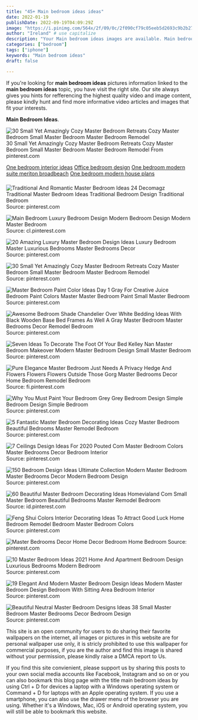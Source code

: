 ```yaml
---
title: "45+ Main bedroom ideas ideas"
date: 2022-01-19
publishDate: 2022-09-19T04:09:29Z
image: "https://i.pinimg.com/564x/2f/09/0c/2f090cf79c05eeb5d2693c9b2b27381c.jpg"
author: "Ireland" # use capitalize
description: "Your Main bedroom ideas images are available. Main bedroom ideas are a topic that is being searched for and liked by netizens now. You can Find and Download the Main bedroom ideas files here. Get all royalty-free photos."
categories: ["bedroom"]
tags: ["iphone"]
keywords: "Main bedroom ideas"
draft: false

---
```


If you're looking for **main bedroom ideas** pictures information linked to the **main bedroom ideas** topic, you have visit the right  site.  Our site always  gives you  hints  for refferencing  the highest  quality video and image  content, please kindly hunt and find more informative video articles and images  that fit your interests.

**Main Bedroom Ideas**. 

![30 Small Yet Amazingly Cozy Master Bedroom Retreats Cozy Master Bedroom Small Master Bedroom Master Bedroom Remodel](https://i.pinimg.com/originals/2a/76/67/2a7667a3a74478be46e19df6d4b90071.jpg "30 Small Yet Amazingly Cozy Master Bedroom Retreats Cozy Master Bedroom Small Master Bedroom Master Bedroom Remodel")
30 Small Yet Amazingly Cozy Master Bedroom Retreats Cozy Master Bedroom Small Master Bedroom Master Bedroom Remodel From pinterest.com

[One bedroom interior ideas](/one-bedroom-interior-ideas/)
[Office bedroom design](/office-bedroom-design/)
[One bedroom modern suite meriton broadbeach](/one-bedroom-modern-suite-meriton-broadbeach/)
[One bedroom modern house plans](/one-bedroom-modern-house-plans/)



### 

 


![Traditional And Romantic Master Bedroom Ideas 24 Decomagz Traditional Master Bedroom Ideas Traditional Bedroom Design Traditional Bedroom](https://i.pinimg.com/originals/5a/df/52/5adf52d97e0cc517aa67389c8575f2f7.jpg "Traditional And Romantic Master Bedroom Ideas 24 Decomagz Traditional Master Bedroom Ideas Traditional Bedroom Design Traditional Bedroom")
Source: pinterest.com

 

![Main Bedroom Luxury Bedroom Design Modern Bedroom Design Modern Master Bedroom](https://i.pinimg.com/originals/1a/64/2c/1a642ca22a015e18a9611daf40944e6e.jpg "Main Bedroom Luxury Bedroom Design Modern Bedroom Design Modern Master Bedroom")
Source: cl.pinterest.com

 

![20 Amazing Luxury Master Bedroom Design Ideas Luxury Bedroom Master Luxurious Bedrooms Master Bedrooms Decor](https://i.pinimg.com/originals/8c/e4/f2/8ce4f2367481e366cdfa699fd57f9dac.jpg "20 Amazing Luxury Master Bedroom Design Ideas Luxury Bedroom Master Luxurious Bedrooms Master Bedrooms Decor")
Source: pinterest.com

 

![30 Small Yet Amazingly Cozy Master Bedroom Retreats Cozy Master Bedroom Small Master Bedroom Master Bedroom Remodel](https://i.pinimg.com/originals/2a/76/67/2a7667a3a74478be46e19df6d4b90071.jpg "30 Small Yet Amazingly Cozy Master Bedroom Retreats Cozy Master Bedroom Small Master Bedroom Master Bedroom Remodel")
Source: pinterest.com

 

![Master Bedroom Paint Color Ideas Day 1 Gray For Creative Juice Bedroom Paint Colors Master Master Bedroom Paint Small Master Bedroom](https://i.pinimg.com/originals/8d/e4/a4/8de4a4f9516a87dec1a97e5501faadac.jpg "Master Bedroom Paint Color Ideas Day 1 Gray For Creative Juice Bedroom Paint Colors Master Master Bedroom Paint Small Master Bedroom")
Source: pinterest.com

 

![Awesome Bedroom Shade Chandelier Over White Bedding Ideas With Black Wooden Base Bed Frames As Well A Gray Master Bedroom Master Bedrooms Decor Remodel Bedroom](https://i.pinimg.com/736x/00/da/49/00da4934ed0837b85b4189154431e6ba--master-bedroom-design-master-bedrooms.jpg "Awesome Bedroom Shade Chandelier Over White Bedding Ideas With Black Wooden Base Bed Frames As Well A Gray Master Bedroom Master Bedrooms Decor Remodel Bedroom")
Source: pinterest.com

 

![Seven Ideas To Decorate The Foot Of Your Bed Kelley Nan Master Bedroom Makeover Modern Master Bedroom Design Small Master Bedroom](https://i.pinimg.com/originals/06/1b/6c/061b6c5d4ed1871cbc9e7fdc05a9e7ee.jpg "Seven Ideas To Decorate The Foot Of Your Bed Kelley Nan Master Bedroom Makeover Modern Master Bedroom Design Small Master Bedroom")
Source: pinterest.com

 

![Pure Elegance Master Bedroom Just Needs A Privacy Hedge And Flowers Flowers Flowers Outside Those Gorg Master Bedrooms Decor Home Bedroom Remodel Bedroom](https://i.pinimg.com/originals/79/e1/14/79e1142581eaded095f5c4530e1535b3.jpg "Pure Elegance Master Bedroom Just Needs A Privacy Hedge And Flowers Flowers Flowers Outside Those Gorg Master Bedrooms Decor Home Bedroom Remodel Bedroom")
Source: fi.pinterest.com

 

![Why You Must Paint Your Bedroom Grey Grey Bedroom Design Simple Bedroom Design Simple Bedroom](https://i.pinimg.com/564x/18/5b/39/185b399bcc4a2f9e21f9cb9ec61ff69d.jpg "Why You Must Paint Your Bedroom Grey Grey Bedroom Design Simple Bedroom Design Simple Bedroom")
Source: pinterest.com

 

![5 Fantastic Master Bedroom Decorating Ideas Cozy Master Bedroom Beautiful Bedrooms Master Remodel Bedroom](https://i.pinimg.com/originals/69/ef/02/69ef02972801f0aa86f5001524186248.jpg "5 Fantastic Master Bedroom Decorating Ideas Cozy Master Bedroom Beautiful Bedrooms Master Remodel Bedroom")
Source: pinterest.com

 

![7 Ceilings Design Ideas For 2020 Pouted Com Master Bedroom Colors Master Bedrooms Decor Bedroom Interior](https://i.pinimg.com/originals/6e/b9/1e/6eb91eaaf7503047960b84f050c53ca4.jpg "7 Ceilings Design Ideas For 2020 Pouted Com Master Bedroom Colors Master Bedrooms Decor Bedroom Interior")
Source: pinterest.com

 

![150 Bedroom Design Ideas Ultimate Collection Modern Master Bedroom Master Bedrooms Decor Modern Bedroom Design](https://i.pinimg.com/originals/e1/2a/cc/e12acc90d586990d654f683501fa5a2e.jpg "150 Bedroom Design Ideas Ultimate Collection Modern Master Bedroom Master Bedrooms Decor Modern Bedroom Design")
Source: pinterest.com

 

![60 Beautiful Master Bedroom Decorating Ideas Homevialand Com Small Master Bedroom Beautiful Bedrooms Master Remodel Bedroom](https://i.pinimg.com/originals/1e/61/15/1e6115041ec53d423b547893c0a4177d.jpg "60 Beautiful Master Bedroom Decorating Ideas Homevialand Com Small Master Bedroom Beautiful Bedrooms Master Remodel Bedroom")
Source: id.pinterest.com

 

![Feng Shui Colors Interior Decorating Ideas To Attract Good Luck Home Bedroom Remodel Bedroom Master Bedroom Colors](https://i.pinimg.com/originals/ab/d7/8e/abd78e471b4af064d6832cef2b611843.jpg "Feng Shui Colors Interior Decorating Ideas To Attract Good Luck Home Bedroom Remodel Bedroom Master Bedroom Colors")
Source: pinterest.com

 

![Master Bedrooms Decor Home Decor Bedroom Home Bedroom](https://i.pinimg.com/originals/a6/c6/c2/a6c6c296dd720434f6af111207428b5a.jpg "Master Bedrooms Decor Home Decor Bedroom Home Bedroom")
Source: pinterest.com

 

![10 Master Bedroom Ideas 2021 Home And Apartment Bedroom Design Luxurious Bedrooms Modern Bedroom](https://i.pinimg.com/originals/aa/a0/17/aaa017b00aa5a4850561fd1a386c4e5a.jpg "10 Master Bedroom Ideas 2021 Home And Apartment Bedroom Design Luxurious Bedrooms Modern Bedroom")
Source: pinterest.com

 

![19 Elegant And Modern Master Bedroom Design Ideas Modern Master Bedroom Design Bedroom With Sitting Area Bedroom Interior](https://i.pinimg.com/originals/92/fb/29/92fb2933ae74ab78fccc613ec6b389b7.jpg "19 Elegant And Modern Master Bedroom Design Ideas Modern Master Bedroom Design Bedroom With Sitting Area Bedroom Interior")
Source: pinterest.com

 

![Beautiful Neutral Master Bedroom Designs Ideas 38 Small Master Bedroom Master Bedrooms Decor Bedroom Design](https://i.pinimg.com/564x/2f/09/0c/2f090cf79c05eeb5d2693c9b2b27381c.jpg "Beautiful Neutral Master Bedroom Designs Ideas 38 Small Master Bedroom Master Bedrooms Decor Bedroom Design")
Source: pinterest.com

 

This site is an open community for users to do sharing their favorite wallpapers on the internet, all images or pictures in this website are for personal wallpaper use only, it is stricly prohibited to use this wallpaper for commercial purposes, if you are the author and find this image is shared without your permission, please kindly raise a DMCA report to Us.

If you find this site convienient, please support us by sharing this posts to your own social media accounts like Facebook, Instagram and so on or you can also bookmark this blog page with the title main bedroom ideas by using Ctrl + D for devices a laptop with a Windows operating system or Command + D for laptops with an Apple operating system. If you use a smartphone, you can also use the drawer menu of the browser you are using. Whether it's a Windows, Mac, iOS or Android operating system, you will still be able to bookmark this website.
